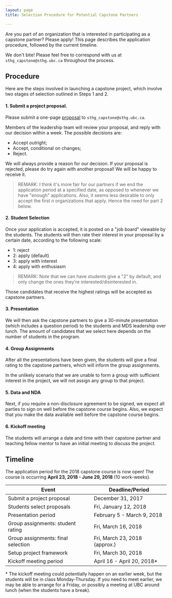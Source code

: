 ```yaml
---
layout: page
title: Selection Procedure for Potential Capstone Partners

---
```


Are you part of an organization that is interested in participating as a capstone partner? Please apply! This page describes the application procedure, followed by the current timeline.

We don't bite! Please feel free to correspond with us at `sthg_capstone@sthg.ubc.ca` throughout the process.

## Procedure

Here are the steps involved in launching a capstone project, which involve two stages of selection outlined in Steps 1 and 2.

#### 1. Submit a project proposal.

Please submit a one-page [proposal](./proposal.md) to `sthg_capstone@sthg.ubc.ca`.

Members of the leadership team will review your proposal, and reply with our decision within a week. The possible decisions are:

- Accept outright;
- Accept, conditional on changes;
- Reject.

We will always provide a reason for our decision. If your proposal is rejected, please do try again with another proposal! We will be happy to receive it.

> REMARK: I think it's more fair for our partners if we end the application period at a specified date, as opposed to whenever we have "enough" applications. Also, it seems less desirable to only accept the first $n$ organizations that apply. Hence the need for part 2 below.

#### 2. Student Selection

Once your application is accepted, it is posted on a "job board" viewable by the students. The students will then rate their interest in your proposal by a certain date, according to the following scale:

- 1: reject
- 2: apply (default)
- 3: apply with interest
- 4: apply with enthusiasm

> REMARK: Note that we can have students give a "2" by default, and only change the ones they're interested/disinterested in.

Those candidates that receive the highest ratings will be accepted as capstone partners.

#### 3. Presentation

We will then ask the capstone partners to give a 30-minute presentation (which includes a question period) to the students and MDS leadership over lunch. The amount of candidates that we select here depends on the number of students in the program.

#### 4. Group Assignments

After all the presentations have been given, the students will give a final rating to the capstone partners, which will inform the group assignments.

In the unlikely scenario that we are unable to form a group with sufficient interest in the project, we will not assign any group to that project.

#### 5. Data and NDA

Next, if you require a non-disclosure agreement to be signed, we expect all parties to sign on well before the capstone course begins. Also, we expect that you make the data available well before the capstone course begins.

#### 6. Kickoff meeting

The students will arrange a date and time with their capstone partner and teaching fellow mentor to have an initial meeting to discuss the project.

## Timeline

The application period for the 2018 capstone course is now open!
The course is occurring __April 23, 2018 - June 29, 2018__ (10 work-weeks).


| Event | Deadline/Period |
| ----- | ---- |
| Submit a project proposal | December 31, 2017 |
| Students select proposals | Fri, January 12, 2018  |
| Presentation period       | February 5 - March 9, 2018 |
| Group assignments: student rating  | Fri, March 16, 2018 |
| Group assignments: final selection | Fri, March 23, 2018 (approx.) |
| Setup project framework   | Fri, March 30, 2018 |
| Kickoff meeting period    | April 16 - April 20, 2018\* |

\* The kickoff meeting could potentially happen on an earlier week, but the students will be in class Monday-Thursday. If you need to meet earlier, we may be able to arrange for a Friday, or possibly a meeting at UBC around lunch (when the students have a break).
